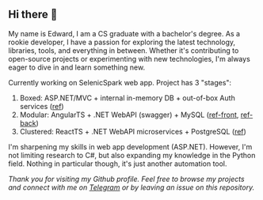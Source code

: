 ## Hi there 👋  


My name is Edward, I am a CS graduate with a bachelor's degree. As a rookie developer, I have a passion for exploring the latest technology, libraries, tools, and everything in between. Whether it's contributing to open-source projects or experimenting with new technologies, I'm always eager to dive in and learn something new.  


Currently working on SelenicSpark web app. Project has 3 "stages": 
1. Boxed: ASP.NET/MVC + internal in-memory DB + out-of-box Auth services ([ref](https://github.com/HardcoreMagazine/SelenicSparkApp))
2. Modular: AngularTS + .NET WebAPI (swagger) + MySQL ([ref-front](https://github.com/HardcoreMagazine/SelenicSparkApp_v2_Angular), [ref-back](https://github.com/HardcoreMagazine/SelenicSparkApp_v2_WebAPI))
3. Clustered: ReactTS + .NET WebAPI microservices + PostgreSQL ([ref](https://github.com/HardcoreMagazine/SelenicSparkApp3))


I'm sharpening my skills in web app development (ASP.NET). However, I'm not limiting research to C#, but also expanding my knowledge in the Python field. Nothing in particular though, it's just another automation tool. 


*Thank you for visiting my Github profile. Feel free to browse my projects and connect with me on [Telegram](https://t.me/hardcoremagazine) or by leaving an issue on this repository.*  
